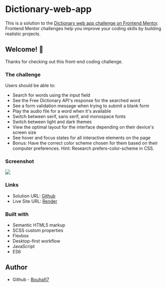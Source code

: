 # Dictionary-web-app

This is a solution to the [Dictionary web app challenge on Frontend Mentor](https://www.frontendmentor.io/challenges/dictionary-web-app-h5wwnyuKFL). Frontend Mentor challenges help you improve your coding skills by building realistic projects.

## Welcome! 👋

Thanks for checking out this front-end coding challenge.

### The challenge

Users should be able to:

- Search for words using the input field
- See the Free Dictionary API's response for the searched word
- See a form validation message when trying to submit a blank form
- Play the audio file for a word when it's available
- Switch between serif, sans serif, and monospace fonts
- Switch between light and dark themes
- View the optimal layout for the interface depending on their device's screen size
- See hover and focus states for all interactive elements on the page
- Bonus: Have the correct color scheme chosen for them based on their computer preferences. Hint: Research prefers-color-scheme in CSS.

### Screenshot

![](https://res.cloudinary.com/dz209s6jk/image/upload/v1674240170/Challenges/rbnegnvjzuku1uozm39c.jpg)

### Links

-   Solution URL: [Github](https://github.com/Bouhafi7/Dictionary-web-app)
-   Live Site URL: [Render](https://dictionary-web-app.onrender.com)

### Built with

-   Semantic HTML5 markup
-   SCSS custom properties
-   Flexbox
-   Desktop-first workflow
-   JavaScript
-   ES6

## Author

-   Github - [Bouhafi7](https://github.com/Bouhafi7)
